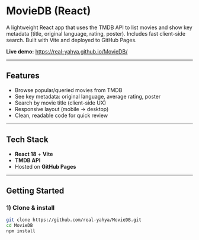 # MovieDB (React)

A lightweight React app that uses the TMDB API to list movies and show key metadata (title, original language, rating, poster). Includes fast client-side search. Built with Vite and deployed to GitHub Pages.

**Live demo:** https://real-yahya.github.io/MovieDB/

---

## Features
- Browse popular/queried movies from TMDB
- See key metadata: original language, average rating, poster
- Search by movie title (client-side UX)
- Responsive layout (mobile → desktop)
- Clean, readable code for quick review

---

## Tech Stack
- **React 18** + **Vite**
- **TMDB API**
- Hosted on **GitHub Pages**

---

## Getting Started

### 1) Clone & install
```bash
git clone https://github.com/real-yahya/MovieDB.git
cd MovieDB
npm install
